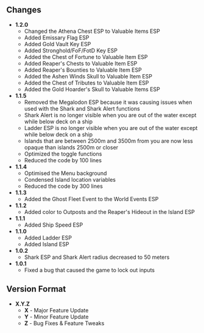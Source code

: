 ## Changes
- **1.2.0**
  + Changed the Athena Chest ESP to Valuable Items ESP
  + Added Emissary Flag ESP
  + Added Gold Vault Key ESP
  + Added Stronghold/FoF/FotD Key ESP
  + Added the Chest of Fortune to Valuable Item ESP
  + Added Reaper's Chests to Valuable Item ESP
  + Added Reaper's Bounties to Valuable Item ESP
  + Added the Ashen Winds Skull to Valuable Item ESP
  + Added the Chest of Tributes to Valuable Item ESP
  + Added the Gold Hoarder's Skull to Valuable Items ESP
- **1.1.5**
  + Removed the Megalodon ESP because it was causing issues when used with the Shark and Shark Alert functions
  + Shark Alert is no longer visible when you are out of the water except while below deck on a ship
  + Ladder ESP is no longer visible when you are out of the water except while below deck on a ship
  + Islands that are between 2500m and 3500m from you are now less opaque than islands 2500m or closer
  + Optimized the toggle functions
  + Reduced the code by 100 lines
- **1.1.4**
  + Optimised the Menu background
  + Condensed Island location variables
  + Reduced the code by 300 lines
- **1.1.3**
  + Added the Ghost Fleet Event to the World Events ESP
- **1.1.2**
  + Added color to Outposts and the Reaper's Hideout in the Island ESP
- **1.1.1**
  + Added Ship Speed ESP
- **1.1.0**
  + Added Ladder ESP
  + Added Island ESP
- **1.0.2** 
  + Shark ESP and Shark Alert radius decreased to 50 meters
- **1.0.1** 
  + Fixed a bug that caused the game to lock out inputs

## Version Format
  - **X.Y.Z**
    + **X** - Major Feature Update
    + **Y** - Minor Feature Update
    + **Z** - Bug Fixes & Feature Tweaks
